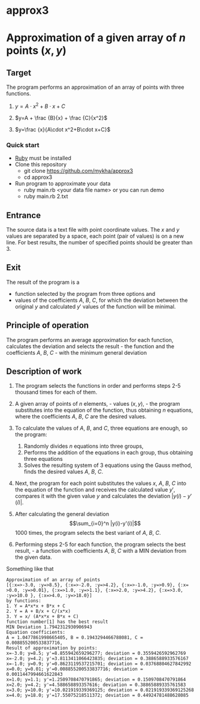 # approx3
# Approximation of a given array of $n$ points $(x, y)$

## Target
The program performs an approximation of an array of points with three functions.
1. $y = A\cdot x^2+B\cdot x+C$
 
2. $y=A + \frac {B}{x} + \frac {C}{x^2}$

3. $y=\frac {x}{A\cdot x^2+B\cdot x+C}$
### Quick start
* [Ruby](https://www.ruby-lang.org/en/documentation/installation/) must be installed
* Clone this repository
  * git clone https://github.com/mykha/approx3
  * cd approx3
* Run program to approximate your data
  * ruby main.rb  \<your data file name\>
    or you can run demo 
  * ruby main.rb 2.txt
## Entrance
The source data is a text file with point coordinate values. The $x$ and $y$ values are separated by a space, each point (pair of values) is on a new line.
For best results, the number of specified points should be greater than 3.
## Exit
The result of the program is a 
+ function selected by the program from three options
and
+ values of the coefficients $A$, $B$, $C$, for which the deviation between the original $y$ and calculated $y'$ values of the function will be minimal.

## Principle of operation
The program performs an average approximation for each function, calculates the deviation and selects the result - the function and the coefficients $A$, $B$, $C$ - with the minimum general deviation

## Description of work
1. The program selects the functions in order and performs steps 2-5 thousand times for each of them.

2. A given array of points of $n$ elements, - values $(x, y)$, - the program substitutes into the equation of the function, thus obtaining $n$ equations, where the coefficients $A$, $B$, $C$ are the desired values.

3. To calculate the values of $A$, $B$, and $C$, three equations are enough, so the program:
    1. Randomly divides $n$ equations into three groups,
    2. Performs the addition of the equations in each group, thus obtaining three equations
    3. Solves the resulting system of 3 equations using the Gauss method, finds the desired values $A$, $B$, $C$.

4. Next, the program for each point substitutes the values $x$, $A$, $B$, $C$ into the equation of the function and receives the calculated value $y'$, compares it with the given value $y$ and calculates the deviation $|y(i)-y'(i)|$.
   
5. After calculating the general deviation $$\sum_{i=0}^n |y(i)-y'(i)|$$ 1000 times, the program selects the best variant of $A$, $B$, $C$.
   
6. Performing steps 2-5 for each function, the program selects the best result, - a function with coefficients $A$, $B$, $C$ with a MIN deviation from the given data.

Something like that

```
Approximation of an array of points
[{:x=>-3.0, :y=>8.5}, {:x=>-2.0, :y=>4.2}, {:x=>-1.0, :y=>0.9}, {:x= >0.0, :y=>0.01}, {:x=>1.0, :y=>1.1}, {:x=>2.0, :y=>4.2}, {:x=>3.0, :y=>10.0 }, {:x=>4.0, :y=>18.0}]
by functions:
1. Y = A*x*x + B*x + C
2. Y = A + B/x + C/(x*x)
3. Y = x/ (A*x*x + B*x + C)
function number[1] has the best result
MIN Deviation 1.7942312930906943
Equation coefficients:
A = 1.0477861998665405, B = 0.1943294466788081, C = 0.008855200533837716,
Result of approximation by points:
x=-3.0; y=8.5; y'=8.855942659296277; deviation = 0.3559426592962769
x=-2.0; y=4.2; y'=3.8113411066423835; deviation = 0.3886588933576167
x=-1.0; y=0.9; y'=0.8623119537215701; deviation = 0.03768804627842992
x=0.0; y=0.01; y'=0.008855200533837716; deviation = 0.0011447994661622843
x=1.0; y=1.1; y'=1.2509708470791865; deviation = 0.1509708470791864
x=2.0; y=4.2; y'=4.588658893357616; deviation = 0.38865889335761583
x=3.0; y=10.0; y'=10.021919339369125; deviation = 0.021919339369125268
x=4.0; y=18.0; y'=17.55075218511372; deviation = 0.44924781488628085
```
